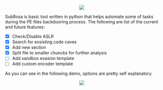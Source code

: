 <p align="center">
  <img  src="https://github.com/ihack4falafel/SubRosa/blob/master/Logo.png">
</p>
 
SubRosa is basic tool written in python that helps automate some of tasks during the PE files backdooring process. The following are list of the current and future features:
- [x] Check/Disable ASLR
- [x] Search for exsisting code caves
- [x] Add new section
- [x] Split file to smaller chuncks for further analysis
- [ ] Add sandbox evasion template
- [ ] Add custom encoder template

As you can see in the following demo, options are pretty self explanatory. 
<p align="center">
  <img  src="https://github.com/ihack4falafel/SubRosa/blob/master/Demo.gif">
</p>
